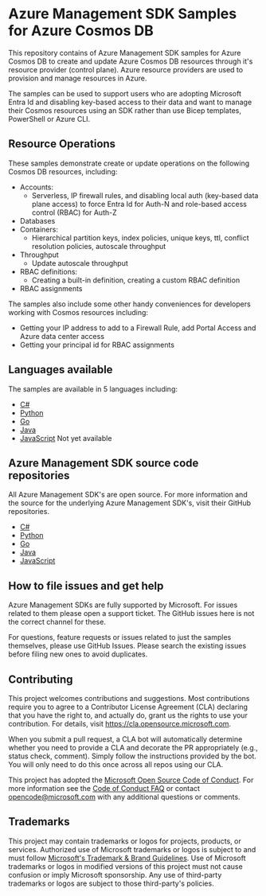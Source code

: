 # Azure Management SDK Samples for Azure Cosmos DB

This repository contains of Azure Management SDK samples for Azure Cosmos DB to create and update Azure Cosmos DB resources through it's resource provider (control plane). Azure resource providers are used to provision and manage resources in Azure. 

The samples can be used to support users who are adopting Microsoft Entra Id and disabling key-based access to their data and want to manage their Cosmos resources using an SDK rather than use Bicep templates, PowerShell or Azure CLI.

## Resource Operations

These samples demonstrate create or update operations on the following Cosmos DB resources, including:

- Accounts:
    - Serverless, IP firewall rules, and disabling local auth (key-based data plane access) to force Entra Id for Auth-N and role-based access control (RBAC) for Auth-Z
- Databases
- Containers:
    - Hierarchical partition keys, index policies, unique keys, ttl, conflict resolution policies, autoscale throughput
- Throughput
    - Update autoscale throughput
- RBAC definitions:
    - Creating a built-in definition, creating a custom RBAC definition
- RBAC assignments

The samples also include some other handy conveniences for developers working with Cosmos resources including: 

- Getting your IP address to add to a Firewall Rule, add Portal Access and Azure data center access
- Getting your principal id for RBAC assignments 

## Languages available 

The samples are available in 5 languages including:

- [C#](/Csharp/)
- [Python](/Python/)
- [Go](/Go/)
- [Java](/Java)
- [JavaScript](/JavaScript/) Not yet available


## Azure Management SDK source code repositories

All Azure Management SDK's are open source. For more information and the source for the underlying Azure Management SDK's, visit their GitHub repositories.

- [C#](https://github.com/Azure/azure-sdk-for-net/tree/main/sdk/cosmosdb/Azure.ResourceManager.CosmosDB)
- [Python](https://github.com/Azure/azure-sdk-for-python/tree/main/sdk/cosmos/azure-mgmt-cosmosdb)
- [Go](https://github.com/Azure/azure-sdk-for-go/tree/main/sdk/resourcemanager/cosmos/armcosmos)
- [Java](https://github.com/Azure/azure-sdk-for-java/tree/main/sdk/resourcemanager/azure-resourcemanager-cosmos)
- [JavaScript](https://github.com/Azure/azure-sdk-for-js/tree/main/sdk/cosmosdb/arm-cosmosdb)


## How to file issues and get help  

Azure Management SDKs are fully supported by Microsoft. For issues related to them please open a support ticket. The GitHub issues here is not the correct channel for these.

For questions, feature requests or issues related to just the samples themselves, please use GitHub Issues. 
Please search the existing issues before filing new ones to avoid duplicates.


## Contributing

This project welcomes contributions and suggestions.  Most contributions require you to agree to a
Contributor License Agreement (CLA) declaring that you have the right to, and actually do, grant us
the rights to use your contribution. For details, visit https://cla.opensource.microsoft.com.

When you submit a pull request, a CLA bot will automatically determine whether you need to provide
a CLA and decorate the PR appropriately (e.g., status check, comment). Simply follow the instructions
provided by the bot. You will only need to do this once across all repos using our CLA.

This project has adopted the [Microsoft Open Source Code of Conduct](https://opensource.microsoft.com/codeofconduct/).
For more information see the [Code of Conduct FAQ](https://opensource.microsoft.com/codeofconduct/faq/) or
contact [opencode@microsoft.com](mailto:opencode@microsoft.com) with any additional questions or comments.

## Trademarks

This project may contain trademarks or logos for projects, products, or services. Authorized use of Microsoft 
trademarks or logos is subject to and must follow 
[Microsoft's Trademark & Brand Guidelines](https://www.microsoft.com/en-us/legal/intellectualproperty/trademarks/usage/general).
Use of Microsoft trademarks or logos in modified versions of this project must not cause confusion or imply Microsoft sponsorship.
Any use of third-party trademarks or logos are subject to those third-party's policies.
